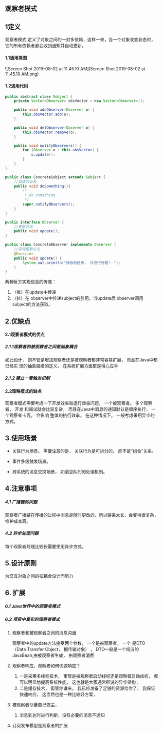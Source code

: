 ## 观察者模式

## 1定义

观察者模式 定义了对象之间的一对多依赖，这样一来，当一个对象改变状态时，它的所有依赖者都会收到通知并自动更新。

#### 1.1通用类图

![Screen Shot 2019-08-02 at 11.45.10 AM](Screen Shot 2019-08-02 at 11.45.10 AM.png)

#### 1.2通用代码

```java
public abstract class Subject {
    private Vector<Observer> obsVector = new Vector<Observer>();

    public void addObserver(Observer o) {
        this.obsVector.add(o);
    }

    public void delObserver(Observer o) {
        this.obsVector.remove(o);
    }

    public void notifyObservers() {
        for (Observer o : this.obsVector) {
            o.update();
        }
    }
}
```

```java
public class ConcreteSubject extends Subject {
    //具体的业务
    public void doSomething(){
        /*
         * do something
         */
        super.notifyObservers();
    }
}
```

```java
public interface Observer {
    //更新方法
    public void update();
}
```

```java
public class ConcreteObserver implements Observer {
    //实现更新方法
    @Override
    public void update() {
        System.out.println("接收到信息， 并进行处理！ ");
    }
}
```

两种反方实现信息的传递：

1. （推）在update中传递 
2. （拉）在 observer中传递subject的引用，当update后 observer调用 subject的方法获取。

## 2.优缺点

#### 2.1观察者模式的优点

##### 2.1.1观察者和被观察者之间是抽象耦合

如此设计， 则不管是增加观察者还是被观察者都非常容易扩展， 而且在Java中都已经实
现的抽象层级的定义， 在系统扩展方面更是得心应手

##### 2.1.2 建立一套触发机制

#### 2.2策略模式的缺点

观察者模式需要考虑一下开发效率和运行效率问题， 一个被观察者， 多个观察者， 开发
和调试就会比较复杂， 而且在Java中消息的通知默认是顺序执行， 一个观察者卡壳， 会影响
整体的执行效率。 在这种情况下， 一般考虑采用异步的方式。

## 3.使用场景

- 关联行为场景。 需要注意的是， 关联行为是可拆分的， 而不是“组合”关系。

- 事件多级触发场景。
- 跨系统的消息交换场景， 如消息队列的处理机制。



## 4.注意事项

##### 4.1 广播链的问题 

观察者广播链在传播的过程中消息是随时更改的，所以链条太长，会变得很复杂，维护成本高。

##### 4.2 异步处理问题

每个观察者处理比较长需要使用异步方式。

##  5.设计原则

为交互对象之间的松耦合设计而努力

## 6.  扩展

##### 6.1 Java世界中的观察者模式

##### 6.2 项目中真实的观察者模式

1. 观察者和被观察者之间的消息沟通

   观察者中的update方法接受两个参数， 一个是被观察者， 一个 是DTO（Data Transfer Object， 据传输对象） ， DTO一般是一个纯洁的JavaBean,由被观察者生成， 由观察者消费

2. 观察者响应，观察者如何快速响应？

   1. 一是采用多线程技术， 甭管是被观察者启动线程还是观察者启动线程， 都可以明显地提高系统性能， 这也就是大家通常所说的异步架构；
   2.  二是缓存技术， 甭管你谁来， 我已经准备了足够的资源给你了， 我保证快速响应， 这当然也是一种比较好方案，

3. 被观察者尽量自己做主，

   1. 消息到达时进行判断，没有必要的消息不通知

4. 订阅发布模型是观察者的扩展

